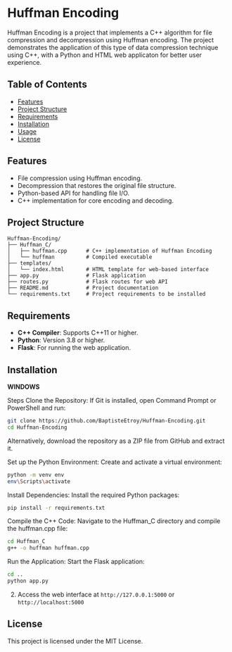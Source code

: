 
# Huffman Encoding

Huffman Encoding is a project that implements a C++ algorithm for file compression and decompression using Huffman encoding. The project demonstrates the application of this type of data compression technique using C++, with a Python and HTML web applicaton for better user experience.

## Table of Contents

- [Features](#features)
- [Project Structure](#project-structure)
- [Requirements](#requirements)
- [Installation](#installation)
- [Usage](#usage)
- [License](#license)

## Features

- File compression using Huffman encoding.
- Decompression that restores the original file structure.
- Python-based API for handling file I/O.
- C++ implementation for core encoding and decoding.

## Project Structure

```plaintext
Huffman-Encoding/
├── Huffman_C/
│   ├── huffman.cpp      # C++ implementation of Huffman Encoding
│   └── huffman          # Compiled executable
├── templates/
│   └── index.html       # HTML template for web-based interface
├── app.py               # Flask application
├── routes.py            # Flask routes for web API
├── README.md            # Project documentation
└── requirements.txt     # Project requirements to be installed
```

## Requirements

- **C++ Compiler**: Supports C++11 or higher.
- **Python**: Version 3.8 or higher.
- **Flask**: For running the web application.

## Installation

**WINDOWS**

Steps
Clone the Repository: If Git is installed, open Command Prompt or PowerShell and run:


```bash
git clone https://github.com/BaptisteEtroy/Huffman-Encoding.git
cd Huffman-Encoding
```

Alternatively, download the repository as a ZIP file from GitHub and extract it.

Set up the Python Environment: Create and activate a virtual environment:

```bash
python -m venv env
env\Scripts\activate
```

Install Dependencies: Install the required Python packages:

```bash
pip install -r requirements.txt
```

Compile the C++ Code: Navigate to the Huffman_C directory and compile the huffman.cpp file:

```bash
cd Huffman_C
g++ -o huffman huffman.cpp
```

Run the Application: Start the Flask application:

```bash
cd ..
python app.py
```

2. Access the web interface at `http://127.0.0.1:5000` or `http://localhost:5000`

## License

This project is licensed under the MIT License.

